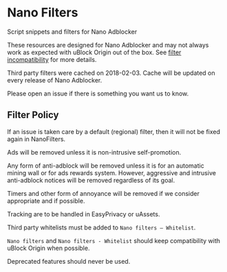 # Nano Filters

Script snippets and filters for Nano Adblocker

These resources are designed for Nano Adblocker and may not always work as 
expected with uBlock Origin out of the box. See 
[filter incompatibility](https://github.com/NanoAdblocker/NanoCore/blob/master/Notes/FilterIncompatibility.MD) 
for more details. 

Third party filters were cached on 2018-02-03. Cache will be updated on every 
release of Nano Adblocker. 

Please open an issue if there is something you want us to know. 

## Filter Policy

If an issue is taken care by a default (regional) filter, then it will not be 
fixed again in NanoFilters. 

Ads will be removed unless it is non-intrusive self-promotion. 

Any form of anti-adblock will be removed unless it is for an automatic mining 
wall or for ads rewards system. However, aggressive and intrusive 
anti-adblock notices will be removed regardless of its goal. 

Timers and other form of annoyance will be removed if we consider appropriate 
and if possible. 

Tracking are to be handled in EasyPrivacy or uAssets. 

Third party whitelists must be added to `Nano filters – Whitelist`. 

`Nano filters` and `Nano filters - Whitelist` should keep compatibility with 
uBlock Origin when possible. 

Deprecated features should never be used. 
